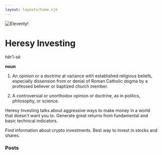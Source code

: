 ```yaml
---
layout: layouts/home.njk
---
```


<div class="illo-container">
  <img src="https://cdn.glitch.global/59e45175-282d-4d41-99f7-b03faad33705/HERESY-SKULL.png?v=1663350801606" class="illustration" style="align: right" alt="Eleventy!">
</div>

# Heresy Investing

hĕr′ĭ-sē

**noun**

1. An opinion or a doctrine at variance with established religious beliefs, especially dissension from or denial of Roman Catholic dogma by a professed believer or baptized church member.

2. A controversial or unorthodox opinion or doctrine, as in politics, philosophy, or science.

Heresy Investing talks about aggressive ways to make money in a world that doesn't want you to.
Generate great returns from fundamental and basic technical indicators.

Find information about crypto investments. Best way to invest in stocks and shares.

### Posts
